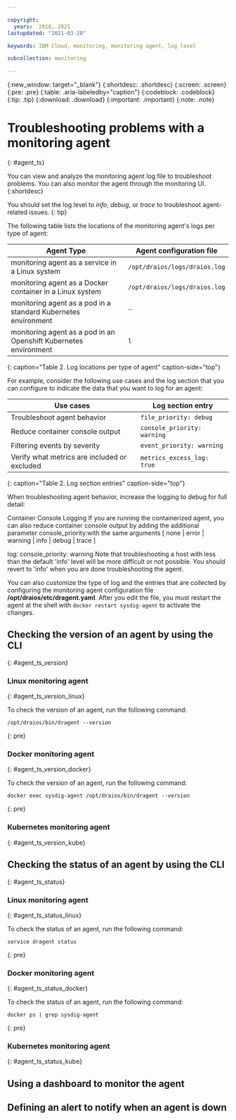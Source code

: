```yaml
---

copyright:
  years:  2018, 2021
lastupdated: "2021-03-28"

keywords: IBM Cloud, monitoring, monitoring agent, log level

subcollection: monitoring

---
```


{:new_window: target="_blank"}
{:shortdesc: .shortdesc}
{:screen: .screen}
{:pre: .pre}
{:table: .aria-labeledby="caption"}
{:codeblock: .codeblock}
{:tip: .tip}
{:download: .download}
{:important: .important}
{:note: .note}

# Troubleshooting problems with a monitoring agent
{: #agent_ts}

You can view and analyze the monitoring agent log file to troubleshoot problems. You can also monitor the agent through the monitoring UI.
{:shortdesc}



You should set the log level to *info*, *debug*, or *trace* to troubleshoot agent-related issues.
{: tip}


The following table lists the locations of the monitoring agent's logs per type of agent:

| Agent Type                                                    | Agent configuration file                  |
|---------------------------------------------------------------|-------------------------------------------|
| monitoring agent as a service in a Linux system                   | `/opt/draios/logs/draios.log`             |
| monitoring agent as a Docker container in a Linux system          | `/opt/draios/logs/draios.log`             |
| monitoring agent as a pod in a standard Kubernetes environment    | ``             |
| monitoring agent as a pod in an Openshift Kubernetes environment  | `l`             |
{: caption="Table 2. Log locations per type of agent" caption-side="top"} 


For example, consider the following use cases and the log section that you can configure to indicate the data that you want to log for an agent:

| Use cases                                     | Log section entry           |
|-----------------------------------------------|-----------------------------|
| Troubleshoot agent behavior                   | `file_priority: debug`      |
| Reduce container console output               | `console_priority: warning` |
| Filtering events by severity                  | `event_priority: warning`   |
| Verify what metrics are included or excluded  | `metrics_excess_log: true`  |
{: caption="Table 2. Log section entries" caption-side="top"} 



When troubleshooting agent behavior, increase the logging to debug for full detail:

Container Console Logging
If you are running the containerized agent, you can also reduce container console output by adding the additional parameter console_priority:with the same arguments [ none | error | warning | info | debug | trace ]

log:
  console_priority: warning
Note that troubleshooting a host with less than the default 'info' level will be more difficult or not possible. You should revert to 'info' when you are done troubleshooting the agent.





You can also customize the type of log and the entries that are collected by configuring the monitoring agent configuration file **/opt/draios/etc/dragent.yaml**. After you edit the file, you must restart the agent at the shell with `docker restart sysdig-agent` to activate the changes.



## Checking the version of an agent by using the CLI
{: #agent_ts_version}

### Linux monitoring agent
{: #agent_ts_version_linux}

To check the version of an agent, run the following command:

```
/opt/draios/bin/dragent --version
```
{: pre}



### Docker monitoring agent
{: #agent_ts_version_docker}

To check the version of an agent, run the following command:

```
docker exec sysdig-agent /opt/draios/bin/dragent --version
```
{: pre}


### Kubernetes monitoring agent
{: #agent_ts_version_kube}



## Checking the status of an agent by using the CLI
{: #agent_ts_status}

### Linux monitoring agent
{: #agent_ts_status_linux}

To check the status of an agent, run the following command:

```
service dragent status
```
{: pre}



### Docker monitoring agent
{: #agent_ts_status_docker}

To check the status of an agent, run the following command:

```
docker ps | grep sysdig-agent
```
{: pre}


### Kubernetes monitoring agent
{: #agent_ts_status_kube}





## Using a dashboard to monitor the agent


## Defining an alert to notify when an agent is down


